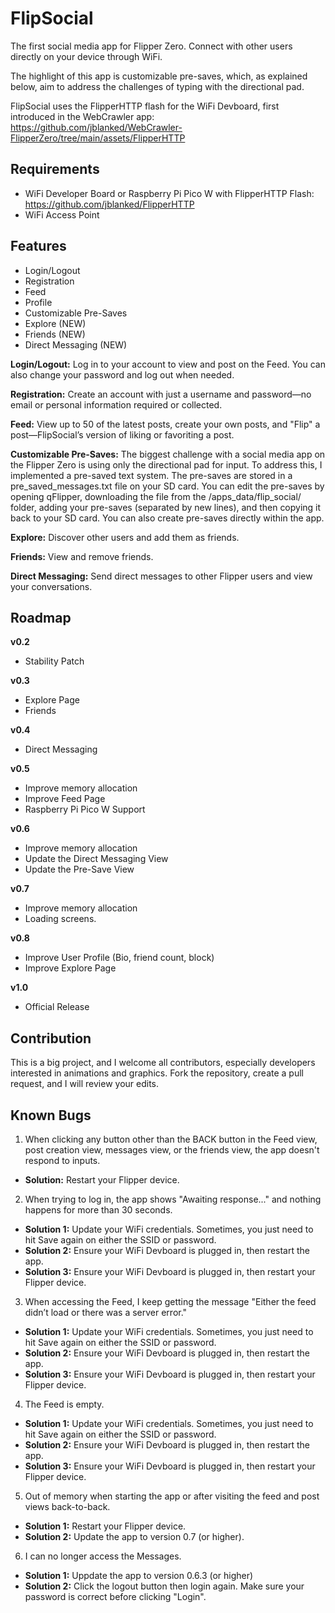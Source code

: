 # FlipSocial
The first social media app for Flipper Zero. Connect with other users directly on your device through WiFi.

The highlight of this app is customizable pre-saves, which, as explained below, aim to address the challenges of typing with the directional pad.

FlipSocial uses the FlipperHTTP flash for the WiFi Devboard, first introduced in the WebCrawler app: https://github.com/jblanked/WebCrawler-FlipperZero/tree/main/assets/FlipperHTTP

## Requirements
- WiFi Developer Board or Raspberry Pi Pico W with FlipperHTTP Flash: https://github.com/jblanked/FlipperHTTP
- WiFi Access Point


## Features
- Login/Logout
- Registration
- Feed
- Profile
- Customizable Pre-Saves
- Explore (NEW)
- Friends (NEW)
- Direct Messaging (NEW)

**Login/Logout:** Log in to your account to view and post on the Feed. You can also change your password and log out when needed.

**Registration:** Create an account with just a username and password—no email or personal information required or collected.

**Feed:** View up to 50 of the latest posts, create your own posts, and "Flip" a post—FlipSocial’s version of liking or favoriting a post.

**Customizable Pre-Saves:** The biggest challenge with a social media app on the Flipper Zero is using only the directional pad for input. To address this, I implemented a pre-saved text system. The pre-saves are stored in a pre_saved_messages.txt file on your SD card. You can edit the pre-saves by opening qFlipper, downloading the file from the /apps_data/flip_social/ folder, adding your pre-saves (separated by new lines), and then copying it back to your SD card. You can also create pre-saves directly within the app.

**Explore:** Discover other users and add them as friends.

**Friends:** View and remove friends.

**Direct Messaging:** Send direct messages to other Flipper users and view your conversations.

## Roadmap
**v0.2**
- Stability Patch

**v0.3**
- Explore Page
- Friends

**v0.4**
- Direct Messaging

**v0.5**
- Improve memory allocation
- Improve Feed Page
- Raspberry Pi Pico W Support

**v0.6**
- Improve memory allocation
- Update the Direct Messaging View
- Update the Pre-Save View

**v0.7**
- Improve memory allocation
- Loading screens.

**v0.8**
- Improve User Profile (Bio, friend count, block)
- Improve Explore Page

**v1.0**
- Official Release

## Contribution
This is a big project, and I welcome all contributors, especially developers interested in animations and graphics. Fork the repository, create a pull request, and I will review your edits.

## Known Bugs
1. When clicking any button other than the BACK button in the Feed view, post creation view, messages view, or the friends view, the app doesn't respond to inputs.
- **Solution:** Restart your Flipper device.
   
2. When trying to log in, the app shows "Awaiting response..." and nothing happens for more than 30 seconds.
- **Solution 1:** Update your WiFi credentials. Sometimes, you just need to hit Save again on either the SSID or password.
- **Solution 2:** Ensure your WiFi Devboard is plugged in, then restart the app.
- **Solution 3:** Ensure your WiFi Devboard is plugged in, then restart your Flipper device.
   
3. When accessing the Feed, I keep getting the message "Either the feed didn’t load or there was a server error."
- **Solution 1:** Update your WiFi credentials. Sometimes, you just need to hit Save again on either the SSID or password.
- **Solution 2:** Ensure your WiFi Devboard is plugged in, then restart the app.
- **Solution 3:** Ensure your WiFi Devboard is plugged in, then restart your Flipper device.
   
4. The Feed is empty.
- **Solution 1:** Update your WiFi credentials. Sometimes, you just need to hit Save again on either the SSID or password.
- **Solution 2:** Ensure your WiFi Devboard is plugged in, then restart the app.
- **Solution 3:** Ensure your WiFi Devboard is plugged in, then restart your Flipper device.

5. Out of memory when starting the app or after visiting the feed and post views back-to-back.
- **Solution 1:** Restart your Flipper device.
- **Solution 2:** Update the app to version 0.7 (or higher).

6. I can no longer access the Messages.
- **Solution 1:** Uppdate the app to version 0.6.3 (or higher)
- **Solution 2:** Click the logout button then login again. Make sure your password is correct before clicking "Login".
